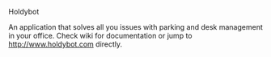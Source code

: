 Holdybot

  An application that solves all you issues with parking and desk management in your office.
  Check wiki for documentation or jump to http://www.holdybot.com directly.
